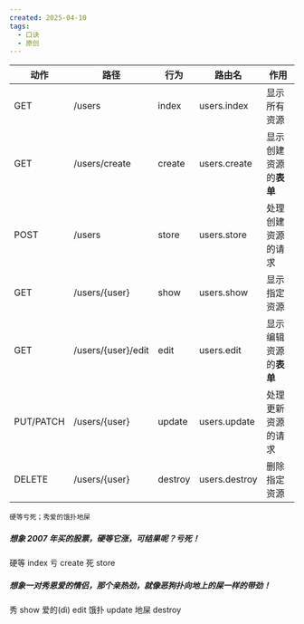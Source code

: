```yaml
---
created: 2025-04-10
tags:
  - 口诀
  - 原创
---
```


| 动作      | 路径               | 行为    | 路由名        | 作用                   |
| --------- | ------------------ | ------- | ------------- | ---------------------- |
| GET       | /users             | index   | users.index   | 显示所有资源           |
| GET       | /users/create      | create  | users.create  | 显示创建资源的**表单** |
| POST      | /users             | store   | users.store   | 处理创建资源的请求     |
| GET       | /users/{user}      | show    | users.show    | 显示指定资源           |
| GET       | /users/{user}/edit | edit    | users.edit    | 显示编辑资源的**表单** |
| PUT/PATCH | /users/{user}      | update  | users.update  | 处理更新资源的请求     |
| DELETE    | /users/{user}      | destroy | users.destroy | 删除指定资源           |

```
硬等亏死；秀爱的饿扑地屎
```

##### 想象 2007 年买的股票，硬等它涨，可结果呢？亏死！

硬等 index
亏 create
死 store

##### 想象一对秀恩爱的情侣，那个亲热劲，就像恶狗扑向地上的屎一样的带劲！

秀 show
爱的(dì) edit
饿扑 update
地屎 destroy
